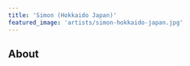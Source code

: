 ```yaml
---
title: 'Simon (Hokkaido Japan)'
featured_image: 'artists/simon-hokkaido-japan.jpg'
---
```


## About


